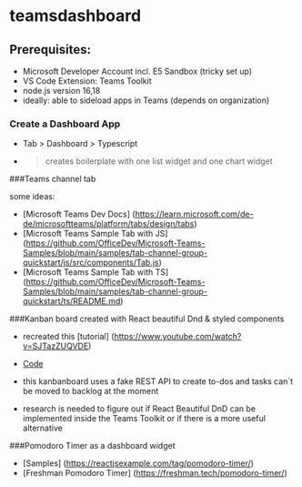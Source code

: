 # teamsdashboard

 ## Prerequisites:
- Microsoft Developer Account incl. E5 Sandbox (tricky set up)
- VS Code Extension: Teams Toolkit
- node.js version 16,18
- ideally: able to sideload apps in Teams (depends on organization)

 ### Create a Dashboard App
- Tab > Dashboard > Typescript
- > creates boilerplate with one list widget and one chart widget


###Teams channel tab

some ideas:
- [Microsoft Teams Dev Docs] (https://learn.microsoft.com/de-de/microsoftteams/platform/tabs/design/tabs)
- [Microsoft Teams Sample Tab with JS] (https://github.com/OfficeDev/Microsoft-Teams-Samples/blob/main/samples/tab-channel-group-quickstart/js/src/components/Tab.js)
- [Microsoft Teams Sample Tab with TS] (https://github.com/OfficeDev/Microsoft-Teams-Samples/blob/main/samples/tab-channel-group-quickstart/ts/README.md)

###Kanban board created with React beautiful Dnd & styled components
- recreated this [tutorial] (https://www.youtube.com/watch?v=SJTazZUQVDE)
- [Code](https://github.com/ksekwamote/kanbanBoard/blob/master/src/assets/components/Kanbanboard.jsx)
- this kanbanboard uses a fake REST API to create to-dos and tasks can´t be moved to backlog at the moment

- research is needed to figure out if React Beautiful DnD can be implemented inside the Teams Toolkit or if there is a more useful alternative

###Pomodoro Timer as a dashboard widget

- [Samples] (https://reactjsexample.com/tag/pomodoro-timer/)
- [Freshman Pomodoro Timer] (https://freshman.tech/pomodoro-timer/)
